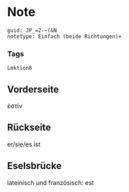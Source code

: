 # Note
```
guid: JP_=2-~(&N
notetype: Einfach (beide Richtungen)+
```

### Tags
```
Lektion8
```

## Vorderseite
ἐστίν

## Rückseite
er/sie/es ist

## Eselsbrücke
lateinisch und französisch: est
